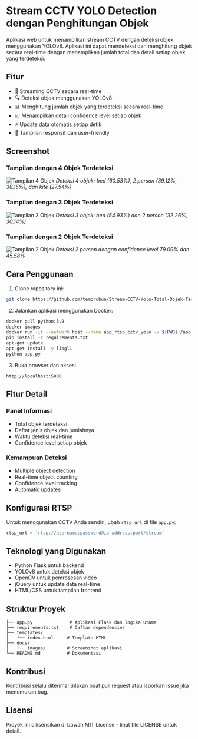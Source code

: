 # Stream CCTV YOLO Detection dengan Penghitungan Objek

Aplikasi web untuk menampilkan stream CCTV dengan deteksi objek menggunakan YOLOv8. Aplikasi ini dapat mendeteksi dan menghitung objek secara real-time dengan menampilkan jumlah total dan detail setiap objek yang terdeteksi.

## Fitur

- 🎥 Streaming CCTV secara real-time
- 🔍 Deteksi objek menggunakan YOLOv8
- 📊 Menghitung jumlah objek yang terdeteksi secara real-time
- 📈 Menampilkan detail confidence level setiap objek
- ⚡ Update data otomatis setiap detik
- 📱 Tampilan responsif dan user-friendly

## Screenshot

### Tampilan dengan 4 Objek Terdeteksi
![Tampilan 4 Objek](docs/images/img%201.jpg)
*Deteksi 4 objek: bed (60.53%), 2 person (39.12%, 38.15%), dan kite (27.54%)*

### Tampilan dengan 3 Objek Terdeteksi
![Tampilan 3 Objek](docs/images/img%202.jpg)
*Deteksi 3 objek: bed (54.93%) dan 2 person (32.26%, 30.14%)*

### Tampilan dengan 2 Objek Terdeteksi
![Tampilan 2 Objek](docs/images/img%203.jpg)
*Deteksi 2 person dengan confidence level 79.09% dan 45.58%* 

## Cara Penggunaan

1. Clone repository ini:
```bash
git clone https://github.com/temorubun/Stream-CCTV-Yolo-Total-Objek-Terdeteksi.git
```

2. Jalankan aplikasi menggunakan Docker:
```bash
docker pull python:3.9
docker images
docker run -it --network host --name app_rtsp_cctv_yolo -v ${PWD}:/app -w /app python:3.9 bash
pip install -r requirements.txt
apt-get update
apt-get install -y libgl1
python app.py
```

3. Buka browser dan akses:
```
http://localhost:5000
```

## Fitur Detail

### Panel Informasi
- Total objek terdeteksi
- Daftar jenis objek dan jumlahnya
- Waktu deteksi real-time
- Confidence level setiap objek

### Kemampuan Deteksi
- Multiple object detection
- Real-time object counting
- Confidence level tracking
- Automatic updates

## Konfigurasi RTSP

Untuk menggunakan CCTV Anda sendiri, ubah `rtsp_url` di file `app.py`:

```python
rtsp_url = 'rtsp://username:password@ip-address:port/stream'
```

## Teknologi yang Digunakan

- Python Flask untuk backend
- YOLOv8 untuk deteksi objek
- OpenCV untuk pemrosesan video
- jQuery untuk update data real-time
- HTML/CSS untuk tampilan frontend

## Struktur Proyek

```
├── app.py              # Aplikasi Flask dan logika utama
├── requirements.txt    # Daftar dependencies
├── templates/         
│   └── index.html     # Template HTML
├── docs/
│   └── images/        # Screenshot aplikasi
└── README.md          # Dokumentasi
```

## Kontribusi

Kontribusi selalu diterima! Silakan buat pull request atau laporkan issue jika menemukan bug.

## Lisensi

Proyek ini dilisensikan di bawah MIT License - lihat file LICENSE untuk detail. 
